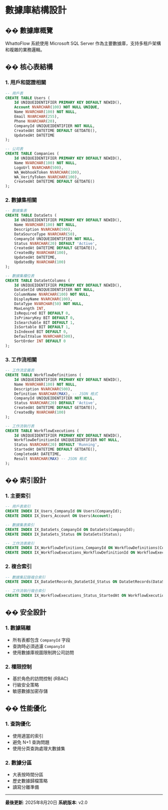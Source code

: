 # 數據庫結構設計

## ��️ **數據庫概覽**

WhattoFlow 系統使用 Microsoft SQL Server 作為主要數據庫，支持多租戶架構和複雜的業務邏輯。

## ��️ **核心表結構**

### **1. 用戶和認證相關**
```sql
-- 用戶表
CREATE TABLE Users (
    Id UNIQUEIDENTIFIER PRIMARY KEY DEFAULT NEWID(),
    Account NVARCHAR(100) NOT NULL UNIQUE,
    Name NVARCHAR(100) NOT NULL,
    Email NVARCHAR(255),
    Phone NVARCHAR(20),
    CompanyId UNIQUEIDENTIFIER NOT NULL,
    CreatedAt DATETIME DEFAULT GETDATE(),
    UpdatedAt DATETIME
);

-- 公司表
CREATE TABLE Companies (
    Id UNIQUEIDENTIFIER PRIMARY KEY DEFAULT NEWID(),
    Name NVARCHAR(100) NOT NULL,
    LogoUrl NVARCHAR(500),
    WA_WebhookToken NVARCHAR(100),
    WA_VerifyToken NVARCHAR(100),
    CreatedAt DATETIME DEFAULT GETDATE()
);
```

### **2. 數據集相關**
```sql
-- 數據集表
CREATE TABLE DataSets (
    Id UNIQUEIDENTIFIER PRIMARY KEY DEFAULT NEWID(),
    Name NVARCHAR(100) NOT NULL,
    Description NVARCHAR(500),
    DataSourceType NVARCHAR(50),
    CompanyId UNIQUEIDENTIFIER NOT NULL,
    Status NVARCHAR(20) DEFAULT 'Active',
    CreatedAt DATETIME DEFAULT GETDATE(),
    CreatedBy NVARCHAR(100),
    UpdatedAt DATETIME,
    UpdatedBy NVARCHAR(100)
);

-- 數據集欄位表
CREATE TABLE DataSetColumns (
    Id UNIQUEIDENTIFIER PRIMARY KEY DEFAULT NEWID(),
    DataSetId UNIQUEIDENTIFIER NOT NULL,
    ColumnName NVARCHAR(100) NOT NULL,
    DisplayName NVARCHAR(100),
    DataType NVARCHAR(50) NOT NULL,
    MaxLength INT,
    IsRequired BIT DEFAULT 0,
    IsPrimaryKey BIT DEFAULT 0,
    IsSearchable BIT DEFAULT 1,
    IsSortable BIT DEFAULT 1,
    IsIndexed BIT DEFAULT 0,
    DefaultValue NVARCHAR(500),
    SortOrder INT DEFAULT 0
);
```

### **3. 工作流相關**
```sql
-- 工作流定義表
CREATE TABLE WorkflowDefinitions (
    Id UNIQUEIDENTIFIER PRIMARY KEY DEFAULT NEWID(),
    Name NVARCHAR(100) NOT NULL,
    Description NVARCHAR(500),
    Definition NVARCHAR(MAX), -- JSON 格式
    CompanyId UNIQUEIDENTIFIER NOT NULL,
    Status NVARCHAR(20) DEFAULT 'Active',
    CreatedAt DATETIME DEFAULT GETDATE(),
    CreatedBy NVARCHAR(100)
);

-- 工作流執行表
CREATE TABLE WorkflowExecutions (
    Id UNIQUEIDENTIFIER PRIMARY KEY DEFAULT NEWID(),
    WorkflowDefinitionId UNIQUEIDENTIFIER NOT NULL,
    Status NVARCHAR(20) DEFAULT 'Running',
    StartedAt DATETIME DEFAULT GETDATE(),
    CompletedAt DATETIME,
    Result NVARCHAR(MAX) -- JSON 格式
);
```

## �� **索引設計**

### **1. 主要索引**
```sql
-- 用戶表索引
CREATE INDEX IX_Users_CompanyId ON Users(CompanyId);
CREATE INDEX IX_Users_Account ON Users(Account);

-- 數據集表索引
CREATE INDEX IX_DataSets_CompanyId ON DataSets(CompanyId);
CREATE INDEX IX_DataSets_Status ON DataSets(Status);

-- 工作流表索引
CREATE INDEX IX_WorkflowDefinitions_CompanyId ON WorkflowDefinitions(CompanyId);
CREATE INDEX IX_WorkflowExecutions_WorkflowDefinitionId ON WorkflowExecutions(WorkflowDefinitionId);
```

### **2. 複合索引**
```sql
-- 數據集記錄複合索引
CREATE INDEX IX_DataSetRecords_DataSetId_Status ON DataSetRecords(DataSetId, Status);

-- 工作流執行複合索引
CREATE INDEX IX_WorkflowExecutions_Status_StartedAt ON WorkflowExecutions(Status, StartedAt);
```

## �� **安全設計**

### **1. 數據隔離**
- 所有表都包含 `CompanyId` 字段
- 查詢時必須過濾 `CompanyId`
- 使用數據庫視圖限制跨公司訪問

### **2. 權限控制**
- 基於角色的訪問控制 (RBAC)
- 行級安全策略
- 敏感數據加密存儲

## �� **性能優化**

### **1. 查詢優化**
- 使用適當的索引
- 避免 N+1 查詢問題
- 使用分頁查詢處理大數據集

### **2. 數據分區**
- 大表按時間分區
- 歷史數據歸檔策略
- 讀寫分離準備

---

**最後更新**: 2025年8月20日
**系統版本**: v2.0
